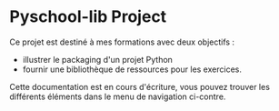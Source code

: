 # Pyschool-lib Project

Ce projet est destiné à mes formations avec deux objectifs :

 * illustrer le packaging d'un projet Python
 * fournir une bibliothèque de ressources pour les exercices.

Cette documentation est en cours d'écriture, vous pouvez trouver les différents éléments dans le
menu de navigation ci-contre.

